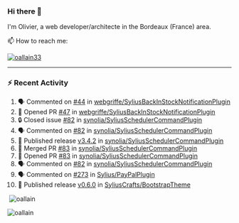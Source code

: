 ### Hi there 👋

I'm Olivier, a web developer/architecte in the Bordeaux (France) area.

📫 How to reach me:

<p> <a href="https://twitter.com/oallain33" target="blank"><img src="https://img.shields.io/twitter/follow/oallain33?logo=twitter&style=for-the-badge" alt="oallain33" /></a> </p>

---

### :zap: Recent Activity

<!--START_SECTION:activity-->
1. 🗣 Commented on [#44](https://github.com/webgriffe/SyliusBackInStockNotificationPlugin/issues/44) in [webgriffe/SyliusBackInStockNotificationPlugin](https://github.com/webgriffe/SyliusBackInStockNotificationPlugin)
2. 💪 Opened PR [#47](https://github.com/webgriffe/SyliusBackInStockNotificationPlugin/pull/47) in [webgriffe/SyliusBackInStockNotificationPlugin](https://github.com/webgriffe/SyliusBackInStockNotificationPlugin)
3. 🔒 Closed issue [#82](https://github.com/synolia/SyliusSchedulerCommandPlugin/issues/82) in [synolia/SyliusSchedulerCommandPlugin](https://github.com/synolia/SyliusSchedulerCommandPlugin)
4. 🗣 Commented on [#82](https://github.com/synolia/SyliusSchedulerCommandPlugin/issues/82) in [synolia/SyliusSchedulerCommandPlugin](https://github.com/synolia/SyliusSchedulerCommandPlugin)
5. 🚀 Published release [v3.4.2](https://github.com/v3.4.2) in [synolia/SyliusSchedulerCommandPlugin](https://github.com/synolia/SyliusSchedulerCommandPlugin)
6. 🎉 Merged PR [#83](https://github.com/synolia/SyliusSchedulerCommandPlugin/pull/83) in [synolia/SyliusSchedulerCommandPlugin](https://github.com/synolia/SyliusSchedulerCommandPlugin)
7. 💪 Opened PR [#83](https://github.com/synolia/SyliusSchedulerCommandPlugin/pull/83) in [synolia/SyliusSchedulerCommandPlugin](https://github.com/synolia/SyliusSchedulerCommandPlugin)
8. 🗣 Commented on [#82](https://github.com/synolia/SyliusSchedulerCommandPlugin/issues/82) in [synolia/SyliusSchedulerCommandPlugin](https://github.com/synolia/SyliusSchedulerCommandPlugin)
9. 🗣 Commented on [#273](https://github.com/Sylius/PayPalPlugin/issues/273) in [Sylius/PayPalPlugin](https://github.com/Sylius/PayPalPlugin)
10. 🚀 Published release [v0.6.0](https://github.com/v0.6.0) in [SyliusCrafts/BootstrapTheme](https://github.com/SyliusCrafts/BootstrapTheme)
<!--END_SECTION:activity-->

<p>&nbsp;<img align="center" src="https://github-readme-stats.vercel.app/api?username=oallain&show_icons=true&locale=en" alt="oallain" /></p>

<p><img align="center" src="https://github-readme-streak-stats.herokuapp.com/?user=oallain&" alt="oallain" /></p>

